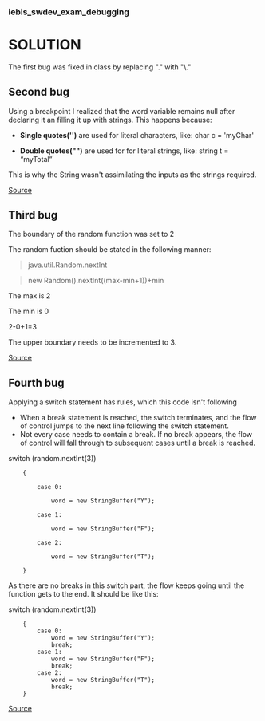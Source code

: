 ### iebis_swdev_exam_debugging
# SOLUTION

The first bug was fixed in class by replacing "." with "\\."

## Second bug

Using a breakpoint I realized that the word variable remains null after declaring it an filling it up with strings. This happens because:


* **Single quotes('')** are used for literal characters, like: char c = 'myChar'

* **Double quotes("")** are used for for literal strings, like: string t = “myTotal”


This is why the String wasn't assimilating the inputs as the strings required.

[Source](https://www.quora.com/What-is-the-difference-between-single-quoted-and-double-quoted-in-Java)


## Third bug
The boundary of the random function was set to 2

The random fuction should be stated in the following manner:
>java.util.Random.nextInt

>new Random().nextInt((max-min+1))+min

The max is 2

The min is 0

2-0+1=3


The upper boundary needs to be incremented to 3.

[Source](http://bytepadding.com/java/java-core/java-generate-random-number-in-a-range/)
## Fourth bug
Applying a switch statement has rules, which this code isn't following

  * When a break statement is reached, the switch terminates, and the flow of control jumps to the next line following the switch statement.
  * Not every case needs to contain a break. If no break appears, the flow of control will fall through to subsequent cases until a break is reached.
  
  switch (random.nextInt(3))
  
        {
        
            case 0:
            
                word = new StringBuffer("Y");
                
            case 1:
            
                word = new StringBuffer("F");
                
            case 2:
            
                word = new StringBuffer("T");
                
        }


 As there are no breaks in this switch part, the flow keeps going until the function gets to the end. It should be like this:
 
  switch (random.nextInt(3))
  
        {
            case 0:
                word = new StringBuffer("Y");
                break;
            case 1:
                word = new StringBuffer("F");
                break;
            case 2:
                word = new StringBuffer("T");
                break;
        }
[Source](https://www.tutorialspoint.com/java/switch_statement_in_java.htm)

